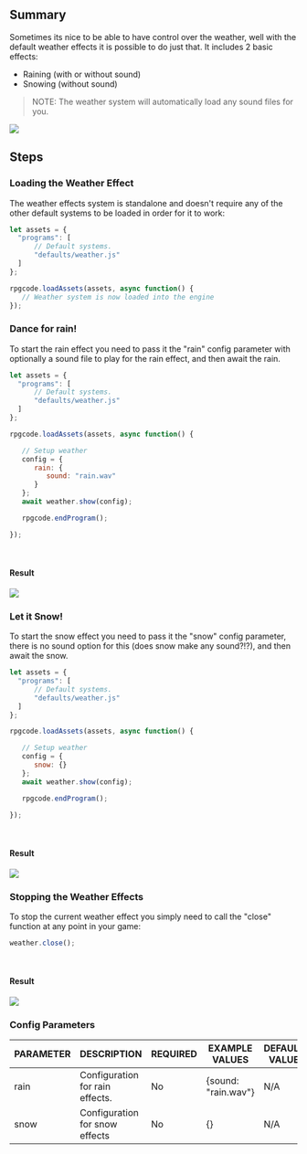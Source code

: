 ## Summary
Sometimes its nice to be able to have control over the weather, well with the default weather effects it is possible to do just that. It includes 2 basic effects:

* Raining (with or without sound)
* Snowing (without sound)

> NOTE: The weather system will automatically load any sound files for you.

![](images/default_systems/05_weather_effects/images/1_raining.gif)

## Steps

### Loading the Weather Effect
The weather effects system is standalone and doesn't require any of the other default systems to be loaded in order for it to work:

```javascript
let assets = {
  "programs": [
      // Default systems.
      "defaults/weather.js"
  ]
};

rpgcode.loadAssets(assets, async function() {
   // Weather system is now loaded into the engine
});
```

### Dance for rain!
To start the rain effect you need to pass it the "rain" config parameter with optionally a sound file to play for the rain effect, and then await the rain.

```javascript
let assets = {
  "programs": [
      // Default systems.
      "defaults/weather.js"
  ]
};

rpgcode.loadAssets(assets, async function() {

   // Setup weather
   config = {
      rain: {
         sound: "rain.wav"
      }
   };
   await weather.show(config);

   rpgcode.endProgram();

});
```

<br/>

#### Result
![](images/default_systems/05_weather_effects/images/1_raining.gif)

### Let it Snow!
To start the snow effect you need to pass it the "snow" config parameter, there is no sound option for this (does snow make any sound?!?), and then await the snow.

```javascript
let assets = {
  "programs": [
      // Default systems.
      "defaults/weather.js"
  ]
};

rpgcode.loadAssets(assets, async function() {

   // Setup weather
   config = {
      snow: {}
   };
   await weather.show(config);

   rpgcode.endProgram();

});
```

<br/>

#### Result
![](images/default_systems/05_weather_effects/images/1_snowing.gif)

### Stopping the Weather Effects
To stop the current weather effect you simply need to call the "close" function at any point in your game:

```javascript
weather.close();
```

<br/>

#### Result
![](images/default_systems/05_weather_effects/images/1_stopping.gif)

### Config Parameters
| PARAMETER       | DESCRIPTION                                                                                                                                   | REQUIRED | EXAMPLE VALUES                             | DEFAULT VALUE |
|-----------------|-----------------------------------------------------------------------------------------------------------------------------------------------|----------|--------------------------------------------|---------------|
| rain            | Configuration for rain effects.                                                                                                               | No       | {sound: "rain.wav"}                        | N/A           |
| snow            | Configuration for snow effects                                                                                                                | No       | {}                                         | N/A           |
